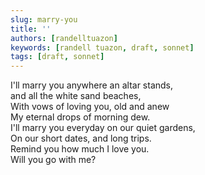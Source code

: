 ```yaml
---
slug: marry-you
title: ''
authors: [randelltuazon]
keywords: [randell tuazon, draft, sonnet]
tags: [draft, sonnet]
---
```


I'll marry you anywhere an altar stands, <br/>
and all the white sand beaches, <br/>
With vows of loving you, old and anew <br/>
My eternal drops of morning dew. <br/>
I'll marry you everyday on our quiet gardens, <br/>
On our short dates, and long trips. <br/>
Remind you how much I love you. <br/>
Will you go with me? <br/>
